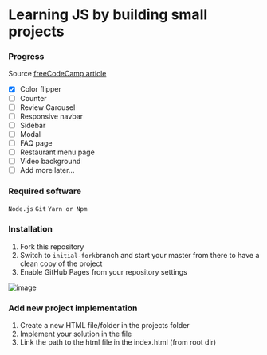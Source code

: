 # Learning JS by building small projects

### Progress

Source [freeCodeCamp article](https://www.freecodecamp.org/news/javascript-projects-for-beginners/#how-to-create-tabs-that-display-different-content)

- [x] Color flipper
- [ ] Counter
- [ ] Review Carousel
- [ ] Responsive navbar
- [ ] Sidebar
- [ ] Modal
- [ ] FAQ page
- [ ] Restaurant menu page
- [ ] Video background
- [ ] Add more later...

### Required software
`Node.js`
`Git`
`Yarn or Npm`

### Installation
1. Fork this repository
2. Switch to `initial-fork`branch and start your master from there to have a clean copy of the project
3. Enable GitHub Pages from your repository settings

![image](https://user-images.githubusercontent.com/7374942/112717237-f693a380-8ef3-11eb-84ee-5ae1be5e9871.png)


### Add new project implementation
1. Create a new HTML file/folder in the projects folder
2. Implement your solution in the file
3. Link the path to the html file in the index.html (from root dir)

